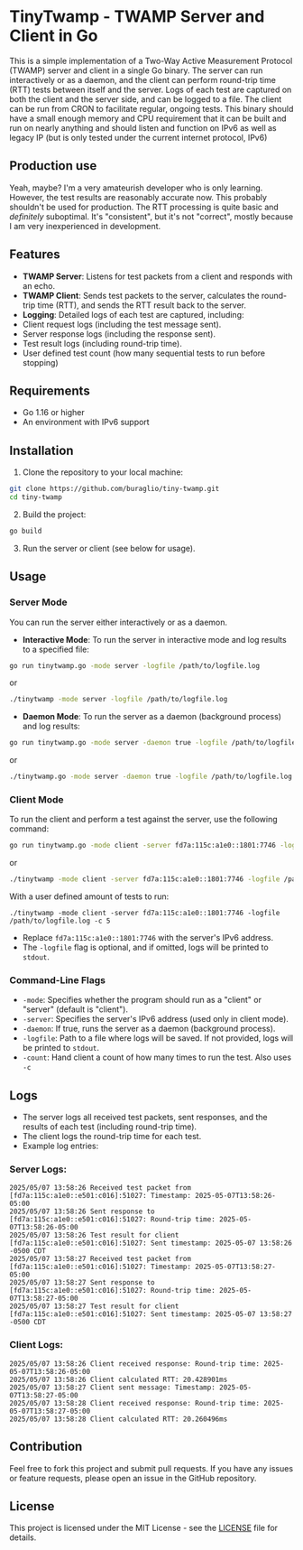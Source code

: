
# TinyTwamp - TWAMP Server and Client in Go

This is a simple implementation of a Two-Way Active Measurement Protocol (TWAMP) server and client in a single Go binary. The server can run interactively or as a daemon, and the client can perform round-trip time (RTT) tests between itself and the server. Logs of each test are captured on both the client and the server side, and can be logged to a file.
The client can be run from CRON to facilitate regular, ongoing tests. This binary should have a small enough memory and CPU requirement that it can be built and run on nearly anything and should listen and function on IPv6 as well as legacy IP (but is only tested under the current internet protocol, IPv6)

## Production use
Yeah, maybe? I'm a very amateurish developer who is only learning. However, the test results are reasonably accurate now.
This probably shouldn't be used for production. The RTT processing is quite basic and *definitely* suboptimal. It's "consistent", but it's not "correct", mostly because I am very inexperienced in development.

## Features

- **TWAMP Server**: Listens for test packets from a client and responds with an echo.
- **TWAMP Client**: Sends test packets to the server, calculates the round-trip time (RTT), and sends the RTT result back to the server.
- **Logging**: Detailed logs of each test are captured, including:
- Client request logs (including the test message sent).
- Server response logs (including the response sent).
- Test result logs (including round-trip time).
- User defined test count (how many sequential tests to run before stopping)

## Requirements

- Go 1.16 or higher
- An environment with IPv6 support

## Installation

1. Clone the repository to your local machine:
```bash
git clone https://github.com/buraglio/tiny-twamp.git
cd tiny-twamp
```

2. Build the project:
```bash
go build
```

3. Run the server or client (see below for usage).

## Usage

### Server Mode

You can run the server either interactively or as a daemon.

- **Interactive Mode**:
To run the server in interactive mode and log results to a specified file:
```bash
go run tinytwamp.go -mode server -logfile /path/to/logfile.log
```
or

```bash
./tinytwamp -mode server -logfile /path/to/logfile.log
```

- **Daemon Mode**:
To run the server as a daemon (background process) and log results:
```bash
go run tinytwamp.go -mode server -daemon true -logfile /path/to/logfile.log
```
or
```bash
./tinytwamp.go -mode server -daemon true -logfile /path/to/logfile.log
```

### Client Mode

To run the client and perform a test against the server, use the following command:
```bash
go run tinytwamp.go -mode client -server fd7a:115c:a1e0::1801:7746 -logfile /path/to/logfile.log
```
or
```bash
./tinytwamp -mode client -server fd7a:115c:a1e0::1801:7746 -logfile /path/to/logfile.log
```
With a user defined amount of tests to run:
```
./tinytwamp -mode client -server fd7a:115c:a1e0::1801:7746 -logfile /path/to/logfile.log -c 5
```


- Replace `fd7a:115c:a1e0::1801:7746` with the server's IPv6 address.
- The `-logfile` flag is optional, and if omitted, logs will be printed to `stdout`.

### Command-Line Flags

- `-mode`: Specifies whether the program should run as a "client" or "server" (default is "client").
- `-server`: Specifies the server's IPv6 address (used only in client mode).
- `-daemon`: If true, runs the server as a daemon (background process).
- `-logfile`: Path to a file where logs will be saved. If not provided, logs will be printed to `stdout`.
- `-count`: Hand client a count of how many times to run the test. Also uses `-c`

## Logs

- The server logs all received test packets, sent responses, and the results of each test (including round-trip time).
- The client logs the round-trip time for each test.
- Example log entries:

### Server Logs:
```
2025/05/07 13:58:26 Received test packet from [fd7a:115c:a1e0::e501:c016]:51027: Timestamp: 2025-05-07T13:58:26-05:00
2025/05/07 13:58:26 Sent response to [fd7a:115c:a1e0::e501:c016]:51027: Round-trip time: 2025-05-07T13:58:26-05:00
2025/05/07 13:58:26 Test result for client [fd7a:115c:a1e0::e501:c016]:51027: Sent timestamp: 2025-05-07 13:58:26 -0500 CDT
2025/05/07 13:58:27 Received test packet from [fd7a:115c:a1e0::e501:c016]:51027: Timestamp: 2025-05-07T13:58:27-05:00
2025/05/07 13:58:27 Sent response to [fd7a:115c:a1e0::e501:c016]:51027: Round-trip time: 2025-05-07T13:58:27-05:00
2025/05/07 13:58:27 Test result for client [fd7a:115c:a1e0::e501:c016]:51027: Sent timestamp: 2025-05-07 13:58:27 -0500 CDT
```

### Client Logs:
```
2025/05/07 13:58:26 Client received response: Round-trip time: 2025-05-07T13:58:26-05:00
2025/05/07 13:58:26 Client calculated RTT: 20.428901ms
2025/05/07 13:58:27 Client sent message: Timestamp: 2025-05-07T13:58:27-05:00
2025/05/07 13:58:28 Client received response: Round-trip time: 2025-05-07T13:58:27-05:00
2025/05/07 13:58:28 Client calculated RTT: 20.260496ms
```

## Contribution

Feel free to fork this project and submit pull requests. If you have any issues or feature requests, please open an issue in the GitHub repository.

## License

This project is licensed under the MIT License - see the [LICENSE](https://opensource.org/license/mit) file for details.
